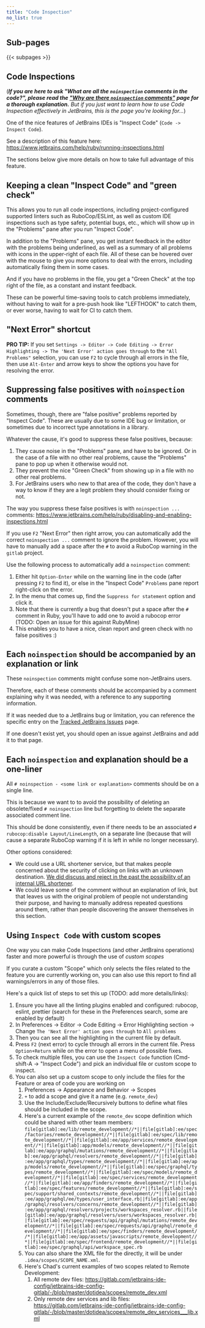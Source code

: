 ```yaml
---
title: "Code Inspection"
no_list: true
---
```


## Sub-pages

{{< subpages >}}

## Code Inspections

(***If you are here to ask "What are all the `noinspection` comments in the code?", please read the ["Why are there `noinspection` comments"](./why-are-there-noinspection-comments) page for a thorough explanation.**
But if you just want to learn how to use Code Inspection effectively in JetBrains, this is the page you're looking for...*)

One of the nice features of JetBrains IDEs is "Inspect Code" (`Code -> Inspect Code`).

See a description of this feature here: <https://www.jetbrains.com/help/ruby/running-inspections.html>

The sections below give more details on how to take full
advantage of this feature.

## Keeping a clean "Inspect Code" and "green check"

This allows you to run all code inspections, including project-configured supported linters
such as RuboCop/ESLint, as well as custom IDE inspections such as type safety, potential bugs,
etc., which will show up in the "Problems" pane after you run "Inspect Code".

In addition to the "Problems" pane, you get instant feedback in the editor with the problems
being underlined, as well as a summary of all problems with icons in the upper-right of each file.
All of these can be hovered over with the mouse to give you more options to deal with the errors,
including automatically fixing them in some cases.

And if you have no problems in the file, you get a "Green Check" at the top right of the file, as
a constant and instant feedback.

These can be powerful time-saving tools to catch problems immediately, without having to wait for
a pre-push hook like "LEFTHOOK" to catch them, or ever worse, having to wait for CI to catch them.

## "Next Error" shortcut

**PRO TIP:** If you set
`Settings -> Editor -> Code Editing -> Error Highlighting -> The 'Next Error' action goes through`
to the `"All Problems"` selection, you can use `F2` to cycle through all errors in the file,
then use `Alt-Enter` and arrow keys to show the options you have for resolving the error.

## Suppressing false positives with `noinspection` comments

Sometimes, though, there are "false positive" problems reported by "Inspect Code". These are
usually due to some IDE bug or limitation, or sometimes due to incorrect type annotations
in a library.

Whatever the cause, it's good to suppress these false positives, because:

1. They cause noise in the "Problems" pane, and have to be ignored. Or in the case of a file with
   no other real problems, cause the "Problems" pane to pop up when it otherwise would not.
1. They prevent the nice "Green Check" from showing up in a file with no other real problems.
1. For JetBrains users who new to that area of the code, they don't have a way to know if they are
   a legit problem they should consider fixing or not.

The way you suppress these false positives is with `noinspection ...` comments: <https://www.jetbrains.com/help/ruby/disabling-and-enabling-inspections.html>

If you use
`F2` "Next Error" then right arrow, you can automatically add the correct `noinspection ...` comment to ignore the problem. However,
you will have to manually add a space after the `#` to avoid a RuboCop
warning in the `gitlab` project.

Use the following process to automatically add a `noinspection` comment:

1. Either hit `Option-Enter` while on the warning line in the code (after pressing `F2` to find it),
   or else in the "Inspect Code" `Problems` pane report right-click on the error.
1. In the menu that comes up, find the `Suppress for statement` option and click it.
1. Note that there is currently a bug that doesn't put a space after the `#` comment in Ruby, you'll have to add one to avoid a rubocop error (TODO: Open an issue for this against RubyMine)
1. This enables you to have a nice, clean report and green check with no false positives :)

## Each `noinspection` should be accompanied by an explanation or link

These `noinspection` comments might confuse some non-JetBrains users.

Therefore, each of these comments should be accompanied by a comment explaining why it
was needed, with a reference to any supporting information.

If it was needed due to a JetBrains bug or limitation, you can reference the specific entry on the
[Tracked JetBrains Issues](../tracked-jetbrains-issues) page.

If one doesn't exist yet, you should open an issue against JetBrains and add it to that page.

## Each `noinspection` and explanation should be a one-liner

All `# noinspection - <some link or explanation>` comments should be on a single line.

This is because we want to to avoid the possibility of deleting an obsolete/fixed `# noinspection` line
but forgetting to delete the separate associated comment line.

This should be done consistently, even if there needs to be an associated `# rubocop:disable Layout/LineLength`,
on a separate line (because that will cause a separate RuboCop warning if it is left in while no longer
necessary).

Other options considered:

- We could use a URL shortener service, but that makes people concerned about the security of clicking
on links with an unknown destination.
  [We did discuss and reject in the past the possibility of an internal URL shortener](https://gitlab.com/gitlab-com/gl-infra/reliability/-/issues/861).
- We could leave some of the comment without an explanation of link, but that leaves us with the original
  problem of people not understanding their purpose, and having to manually address repeated questions
  around them, rather than people discovering the answer themselves in this section.

## Using `Inspect Code` with custom scopes

One way you can make Code Inspections (and other JetBrains operations) faster and more powerful is through
the use of *custom scopes*

If you curate a custom "Scope" which only selects the files related to the feature you are currently working on, you can
also use this report to find all warnings/errors in any of those files.

Here's a quick list of steps to set this up (TODO: add more details/links):

1. Ensure you have all the linting plugins enabled and configured: rubocop, eslint, prettier (search for these in the Preferences search, some are enabled by default)
1. In Preferences -> Editor -> Code Editing -> Error Highlighting section -> Change `The 'Next Error' action goes through` to `All problems`
1. Then you can see all the highlighting in the current file by default.
1. Press `F2` (next error) to cycle through all errors in the current file. Press `Option+Return` while on the error to open a menu of possible fixes.
1. To check multiple files, you can use the `Inspect Code` function (Cmd-shift-A -> "Inspect Code")
   and pick an individual file or custom scope to inspect.
1. You can also set up a custom scope to only include the files for the Feature or area of code you are working on
    1. Preferences -> Appearance and Behavior -> Scopes
    1. `+` to add a scope and give it a name (e.g. `remote_dev`)
    1. Use the Include/Exclude/Recursively buttons to define what files should be included in the scope.
    1. Here's a current example of the `remote_dev` scope definition which could be shared with other team members: `file[gitlab]:ee/lib/remote_development//*||file[gitlab]:ee/spec/factories/remote_development//*||file[gitlab]:ee/spec/lib/remote_development//*||file[gitlab]:ee/app/services/remote_development//*||file[gitlab]:app/models/remote_development//*||file[gitlab]:ee/app/graphql/mutations/remote_development//*||file[gitlab]:ee/app/graphql/resolvers/remote_development//*||file[gitlab]:ee/app/graphql/types/remote_development//*||file[gitlab]:ee/app/models/remote_development//*||file[gitlab]:ee/spec/graphql/types/remote_development//*||file[gitlab]:ee/spec/models/remote_development//*||file[gitlab]:ee/spec/services/remote_development//*||file[gitlab]:ee/app/finders/remote_development//*||file[gitlab]:ee/spec/features/remote_development//*||file[gitlab]:ee/spec/support/shared_contexts/remote_development//*||file[gitlab]:ee/app/graphql/ee/types/user_interface.rb||file[gitlab]:ee/app/graphql/resolvers/concerns/remote_development//*||file[gitlab]:ee/app/graphql/resolvers/projects/workspaces_resolver.rb||file[gitlab]:ee/app/graphql/resolvers/users/workspaces_resolver.rb||file[gitlab]:ee/spec/requests/api/graphql/mutations/remote_development//*||file[gitlab]:ee/spec/requests/api/graphql/remote_development//*||file[gitlab]:ee/spec/finders/remote_development//*||file[gitlab]:ee/app/assets/javascripts/remote_development//*||file[gitlab]:ee/spec/frontend/remote_development//*||file[gitlab]:ee/spec/graphql/api/workspace_spec.rb`
    1. You can also share the XML file for the directly, it will be under `.idea/scopes/SCOPE_NAME.xml`.
    1. Here's Chad's current examples of two scopes related to Remote Development:
       1. All remote dev files: <https://gitlab.com/jetbrains-ide-config/jetbrains-ide-config-gitlab/-/blob/master/dotidea/scopes/remote_dev.xml>
       1. Only remote dev services and lib files: <https://gitlab.com/jetbrains-ide-config/jetbrains-ide-config-gitlab/-/blob/master/dotidea/scopes/remote_dev_services___lib.xml>
